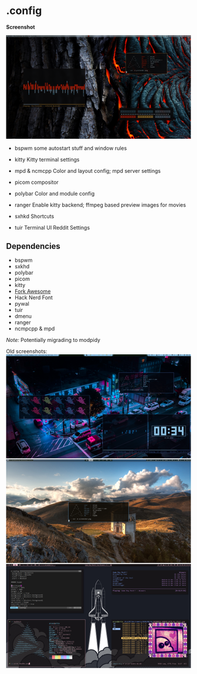 # .config

**Screenshot**

![Screenshot](/screenshot/pretender.png)

* bspwm
some autostart stuff and window rules

* kitty
Kitty terminal settings

* mpd & ncmcpp
Color and layout config; mpd server settings

* picom
compositor

* polybar
Color and module config

* ranger
Enable kitty backend; ffmpeg based preview images for movies

* sxhkd
Shortcuts

* tuir
Terminal UI Reddit Settings 

## Dependencies
* bspwm
* sxkhd
* polybar
* picom
* kitty
* [Fork Awesome](https://forkaweso.me/Fork-Awesome/)
* Hack Nerd Font
* pywal
* tuir
* dmenu
* ranger
* ncmpcpp & mpd

*Note:* Potentially migrading to modpidy

Old screenshots:
![Screenshot](/screenshot/cruel_summer.png)
![Screenshot](screenshot/screenshot.png)
![Screenshot](screenshot/deadbe.png)

